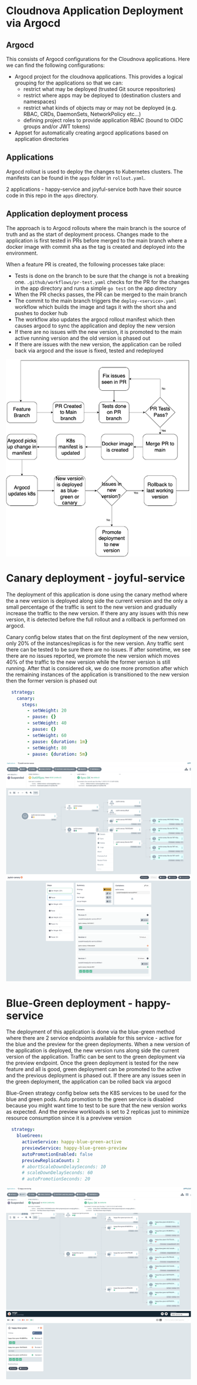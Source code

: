 # Cloudnova Application Deployment via Argocd

## Argocd
This consists of Argocd configurations for the Cloudnova applications. Here we can find the following configurations:

- Argocd project for the cloudnova applications. This provides a logical grouping for the applications so that we can:
  - restrict what may be deployed (trusted Git source repositories)
  - restrict where apps may be deployed to (destination clusters and namespaces)
  - restrict what kinds of objects may or may not be deployed (e.g. RBAC, CRDs, DaemonSets, NetworkPolicy etc...)
  - defining project roles to provide application RBAC (bound to OIDC groups and/or JWT tokens)
- Appset for automatically creating argocd applications based on application directories 

## Applications
Argocd rollout is used to deploy the changes to Kubernetes clusters. The manifests can be found in the `apps` folder in `rollout.yaml`. 

2 applications - happy-service and joyful-service both have their source code in this repo in the `apps` directory. 

## Application deployment process
The approach is to Argocd rollouts where the main branch is the source of truth and as the start of deployment process. Changes made to the application is first tested in PRs before merged to the main branch where a docker image with commit sha as the tag is created and deployed into the environment. 

When a feature PR is created, the following processes take place:
- Tests is done on the branch to be sure that the change is not a breaking one. `.github/workflows/pr-test.yaml` checks for the PR for the changes in the app directory and runs a simple `go test` on the app directory
- When the PR checks passes, the PR can be merged to the main branch 
- The commit to the main branch triggers the `deploy-<service>.yaml` workflow which builds the image and tags it with the short sha and pushes to docker hub
- The workflow also updates the argocd rollout manifest which then causes argocd to sync the application and deploy the new version
- If there are no issues with the new version, it is promoted to the main active running version and the old version is phased out
- If there are issues with the new version, the application can be rolled back via argocd and the issue is fixed, tested and redeployed


![alt text](docs/deployment-flow.png "Deployment Flow")

# Canary deployment - joyful-service
The deployment of this application is done using the canary method where the a new version is deployed along side the current version and the only a small percentage of the traffic is sent to the new version and gradually increase the traffic to the new version. If there any any issues with this new version, it is detected before the full rollout and a rollback is performed on argocd. 

Canary config below states that on the first deployment of the new version, only 20% of the instances/replicas is for the new version. Any traffic sent there can be tested to be sure there are no issues. If after sometime, we see there are no issues reported, we promote the new version which moves 40% of the traffic to the new version while the former version is still running. After that is considered ok, we do one more promotion after which the remaining instances of the application is transitioned to the new version then the former version is phased out

```yaml
  strategy:
    canary:
      steps:
        - setWeight: 20
        - pause: {}
        - setWeight: 40
        - pause: {}
        - setWeight: 60
        - pause: {duration: 1m}
        - setWeight: 80
        - pause: {duration: 5m}
```

![alt text](docs/joyful-canary-application.png "joyful-canary-application")
![alt text](docs/joyful-canary-rollout.png "joyful-canary-rollout")

# Blue-Green deployment - happy-service
The deployment of this application is done via the blue-green method where there are 2 service endpoints available for this service - active for the blue and the preview for the green deployments. When a new version of the application is deployed, the new version runs along side the current version of the application. Traffic can be sent to the green deployment via the preview endpoint. Once the green deployment is tested for the new feature and all is good, green deployment can be promoted to the active and the previous deployment is phased out. If there are any issues seen in the green deployment, the application can be rolled back via argocd 


Blue-Green strategy config below sets the K8S services to be used for the blue and green pods. Auto promotion to the green service is disabled because you might want time to test to be sure that the new version works as expected. And the preview workloads is set to 2 replicas just to minimize resource consumption since it is a previvew version  

```yaml
  strategy:
    blueGreen:
      activeService: happy-blue-green-active
      previewService: happy-blue-green-preview
      autoPromotionEnabled: false
      previewReplicaCount: 2
      # abortScaleDownDelaySeconds: 10
      # scaleDownDelaySeconds: 60
      # autoPromotionSeconds: 20
```

![alt text](docs/happy-blue-green-application.png "happy-blue-green-application")
![alt text](docs/happy-blue-green-rollout.png "happy-blue-green-rollout")


